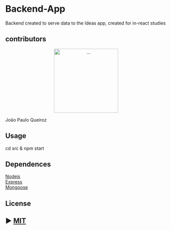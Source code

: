 # Backend-App
<p>
   Backend created to serve data to the Ideas app, created for in-react studies
<p>
   
## contributors
   <div align="center">
      <img src="https://avatars1.githubusercontent.com/u/20147907?s=400&u=8e9a1fc254784b7eb43d8ee39707bc2ad7c70996&v=4" alt="..." width="200px" height="200px" align="center" />
   </div>
   <p>João Paulo Queiroz</p>
   
## Usage
<p>
   cd src & npm start
</p>

## Dependences
   [Nodejs](https://nodejs.org/en/)
   <br />
   [Express](https://expressjs.com/pt-br/)
   <br />
   [Mongoose](https://mongoosejs.com/)
## License
## ► [MIT](https://github.com/diego3g/react-vimeo/blob/master/LICENSE.md)
